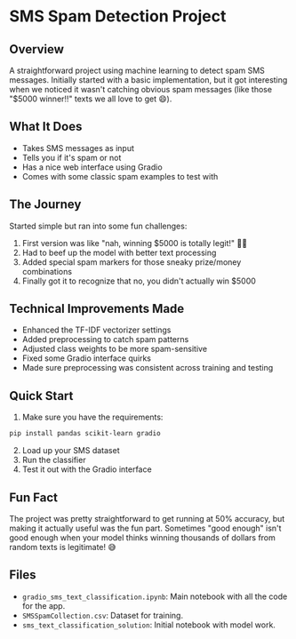 # SMS Spam Detection Project

## Overview
A straightforward project using machine learning to detect spam SMS messages. Initially started with a basic implementation, but it got interesting when we noticed it wasn't catching obvious spam messages (like those "$5000 winner!!" texts we all love to get 😄).

## What It Does
- Takes SMS messages as input
- Tells you if it's spam or not
- Has a nice web interface using Gradio
- Comes with some classic spam examples to test with

## The Journey
Started simple but ran into some fun challenges:
1. First version was like "nah, winning $5000 is totally legit!" 🤦‍♂️
2. Had to beef up the model with better text processing
3. Added special spam markers for those sneaky prize/money combinations
4. Finally got it to recognize that no, you didn't actually win $5000

## Technical Improvements Made
- Enhanced the TF-IDF vectorizer settings
- Added preprocessing to catch spam patterns
- Adjusted class weights to be more spam-sensitive
- Fixed some Gradio interface quirks
- Made sure preprocessing was consistent across training and testing

## Quick Start
1. Make sure you have the requirements:
```bash
pip install pandas scikit-learn gradio
```

2. Load up your SMS dataset
3. Run the classifier
4. Test it out with the Gradio interface

## Fun Fact
The project was pretty straightforward to get running at 50% accuracy, but making it actually useful was the fun part. Sometimes "good enough" isn't good enough when your model thinks winning thousands of dollars from random texts is legitimate! 😅

## Files
- `gradio_sms_text_classification.ipynb`: Main notebook with all the code for the app.
- `SMSSpamCollection.csv`: Dataset for training.
- `sms_text_classification_solution`: Initial notebook with model work.
